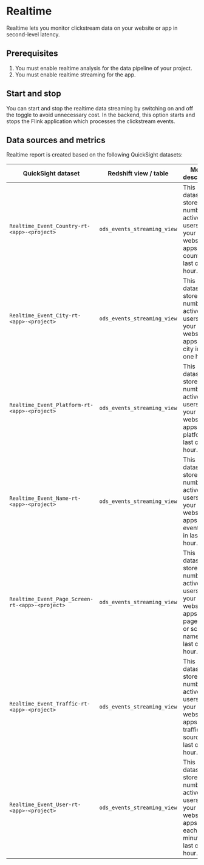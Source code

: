 # Realtime 
Realtime lets you monitor clickstream data on your website or app in second-level latency. 

## Prerequisites 
1. You must enable realtime analysis for the data pipeline of your project.
2. You must enable realtime streaming for the app.

## Start and stop
You can start and stop the realtime data streaming by switching on and off the toggle to avoid unnecessary cost. In the backend, this option starts and stops the Flink application which processes the clickstream events. 

## Data sources and metrics
Realtime report is created based on the following QuickSight datasets:

|QuickSight dataset | Redshift view / table| Metric description | 
|----------|--------------------|------------------|
|`Realtime_Event_Country-rt-<app>-<project>`|`ods_events_streaming_view` | This dataset stores the number of active users on your websites or apps by country in last one hour.|
|`Realtime_Event_City-rt-<app>-<project>`|`ods_events_streaming_view` | This dataset stores the number of active users on your websites or apps by city in last one hour.|
|`Realtime_Event_Platform-rt-<app>-<project>`|`ods_events_streaming_view` | This dataset stores the number of active users on your websites or apps by platform in last one hour.|
|`Realtime_Event_Name-rt-<app>-<project>`|`ods_events_streaming_view` | This dataset stores the number of active users on your websites or apps by event name in last one hour.|
|`Realtime_Event_Page_Screen-rt-<app>-<project>`|`ods_events_streaming_view` | This dataset stores the number of active users on your websites or apps by page title or screen name in last one hour.|
|`Realtime_Event_Traffic-rt-<app>-<project>`|`ods_events_streaming_view` | This dataset stores the number of active users on your websites or apps by traffic source in last one hour.|
|`Realtime_Event_User-rt-<app>-<project>`|`ods_events_streaming_view` | This dataset stores the number of active users on your websites or apps by each minute in last one hour.|
